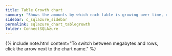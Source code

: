 ```yaml
---
title: Table Growth chart
summary: "Shows the amounts by which each table is growing over time, displayed in megabytes or as the number of rows."
sidebar: c_sqlazure_sidebar
permalink: sqlazure_chart_tablegrowth
folder: ConnectSQLAzure
---
```





{% include note.html content="To switch between megabytes and rows, click the arrow next to the chart name." %}
